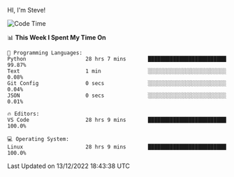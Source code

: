 HI, I'm Steve!
<!--START_SECTION:waka-->
![Code Time](http://img.shields.io/badge/Code%20Time-226%20hrs%2017%20mins-blue)

📊 **This Week I Spent My Time On** 

```text
💬 Programming Languages: 
Python                   28 hrs 7 mins       █████████████████████████   99.87% 
Text                     1 min               ░░░░░░░░░░░░░░░░░░░░░░░░░   0.08% 
Git Config               0 secs              ░░░░░░░░░░░░░░░░░░░░░░░░░   0.04% 
JSON                     0 secs              ░░░░░░░░░░░░░░░░░░░░░░░░░   0.01%

🔥 Editors: 
VS Code                  28 hrs 9 mins       █████████████████████████   100.0%

💻 Operating System: 
Linux                    28 hrs 9 mins       █████████████████████████   100.0%

```


 Last Updated on 13/12/2022 18:43:38 UTC
<!--END_SECTION:waka-->
